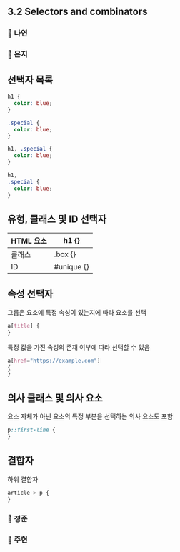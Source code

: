 ## 3.2 Selectors and combinators

### 📝 나연

### 📝 은지
## 선택자 목록

```css
h1 {
  color: blue;
}

.special {
  color: blue;
}
```

```css
h1, .special {
  color: blue;
}
```

```css
h1,
.special {
  color: blue;
}
```

## 유형, 클래스 및 ID 선택자

| HTML 요소 | h1 {} |
| --- | --- |
| 클래스 | .box {} |
| ID | #unique {} |

## 속성 선택자

그룹은 요소에 특정 속성이 있는지에 따라 요소를 선택

```css
a[title] {
}
```

특정 값을 가진 속성의 존재 여부에 따라 선택할 수 있음

```css
a[href="https://example.com"]
{
}
```

## 의사 클래스 및 의사 요소

요소 자체가 아닌 요소의 특정 부분을 선택하는 의사 요소도 포함

```css
p::first-line {
}
```

## 결합자

하위 결합자

```css
article > p {
}
```


### 📝 정준

### 📝 주현

